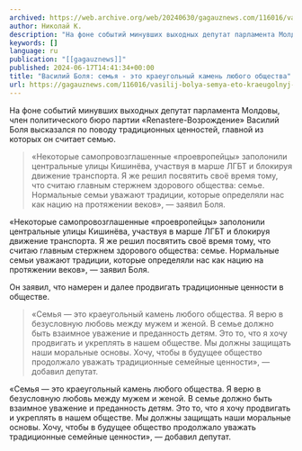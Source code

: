 ```yaml
---
archived: https://web.archive.org/web/20240630/gagauznews.com/116016/vasilij-bolya-semya-eto-kraeugolnyj-kamen-lyubogo-obshhestva.html
author: Николай К.
description: "На фоне событий минувших выходных депутат парламента Молдовы, член политического бюро партии «Renastere-Возрождение» Василий Боля высказался по поводу традиционных ценностей, главной из которых он считает семью. «Некоторые самопровозглашенные «проевропейцы» заполонили центральные улицы Кишинёва, участвуя в марше ЛГБТ и блокируя движение транспорта. Я же решил посвятить своё время тому, что считаю главным стержнем здорового общества: семье. Нормальные семьи уважают традиции, которые определяли нас как нацию на протяжении веков», — заявил Боля. Он заявил, что намерен и далее продвигать традиционные ценности в обществе. «Семья — это краеугольный камень любого общества. Я верю в безусловную любовь между мужем и женой. В семье должно […]"
keywords: []
language: ru
publication: "[[gagauznews]]"
published: 2024-06-17T14:41:34+00:00
title: "Василий Боля: семья - это краеугольный камень любого общества"
url: https://gagauznews.com/116016/vasilij-bolya-semya-eto-kraeugolnyj-kamen-lyubogo-obshhestva.html
---
```


На фоне событий минувших выходных депутат парламента Молдовы, член политического бюро партии «Renastere-Возрождение» Василий Боля высказался по поводу традиционных ценностей, главной из которых он считает семью.

> «Некоторые самопровозглашенные «проевропейцы» заполонили центральные улицы Кишинёва, участвуя в марше ЛГБТ и блокируя движение транспорта. Я же решил посвятить своё время тому, что считаю главным стержнем здорового общества: семье. Нормальные семьи уважают традиции, которые определяли нас как нацию на протяжении веков», — заявил Боля.

«Некоторые самопровозглашенные «проевропейцы» заполонили центральные улицы Кишинёва, участвуя в марше ЛГБТ и блокируя движение транспорта. Я же решил посвятить своё время тому, что считаю главным стержнем здорового общества: семье. Нормальные семьи уважают традиции, которые определяли нас как нацию на протяжении веков», — заявил Боля.

Он заявил, что намерен и далее продвигать традиционные ценности в обществе.

> «Семья — это краеугольный камень любого общества. Я верю в безусловную любовь между мужем и женой. В семье должно быть взаимное уважение и преданность детям. Это то, что я хочу продвигать и укреплять в нашем обществе. Мы должны защищать наши моральные основы. Хочу, чтобы в будущее общество продолжало уважать традиционные семейные ценности», — добавил депутат.

«Семья — это краеугольный камень любого общества. Я верю в безусловную любовь между мужем и женой. В семье должно быть взаимное уважение и преданность детям. Это то, что я хочу продвигать и укреплять в нашем обществе. Мы должны защищать наши моральные основы. Хочу, чтобы в будущее общество продолжало уважать традиционные семейные ценности», — добавил депутат.